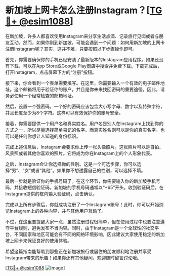# 新加坡上网卡怎么注册Instagram？[[TG💪+ @esim1088](https://t.me/s/esim1088)]

在新加坡，许多人都喜欢使用Instagram来分享生活点滴、记录旅行见闻或者与朋友互动。然而，如果你刚到新加坡，可能会遇到一个问题：如何用新加坡的上网卡注册Instagram呢？其实，这并不难，只要按照以下步骤操作即可。

首先，你需要确保你的手机已经安装了最新版本的Instagram应用程序。如果还没有下载，可以在App Store或Google Play商店中搜索并免费下载。下载完成后，打开Instagram，点击屏幕下方的“注册”按钮。

接下来，你会看到一个表单需要填写。在这里，你需要输入一个有效的电子邮件地址。这个邮箱将用于验证你的账户，并且是你未来找回密码的重要途径。因此，请务必使用一个经常检查的邮箱地址。

然后，设置一个强密码。一个好的密码应该包含大小写字母、数字以及特殊字符，并且长度至少为8个字符。这样可以有效保护你的账号安全。

接着，你需要提供一个用户名和真实姓名。用户名是别人在Instagram上找到你的方式之一，所以尽量选择简单易记的名字。而真实姓名则可以是你的真实名字，也可以是任何你想让人知道的身份标识。

完成上述信息后，Instagram会要求你上传一张头像照片。这张照片可以是自拍、风景照或者其他你喜欢的照片。它将成为你在Instagram上的个人形象代表。

之后，Instagram会让你选择你的性别。这是一个可选步骤，你可以选择“男”、“女”或者“其他”。如果你不想透露自己的性别，可以选择不填。

最后一步就是验证你的手机号码了。在这个环节，你需要输入你的新加坡手机号码，并接收短信验证码。新加坡的手机号码通常以“+65”开头。收到验证码后，在Instagram提供的框内输入验证码，点击确认。

完成以上所有步骤后，你就成功注册了一个Instagram账号！此时，你可以开始浏览Instagram上的各种内容，并与其他用户互动了。

不过，在这里要提醒大家一点，虽然注册过程很简单，但在使用过程中也要注意遵守平台规则，避免发布不当内容。同时，由于Instagram是一个全球性的社交平台，不同国家和地区可能会有不同的网络环境影响，因此建议大家使用稳定的新加坡上网卡来保证良好的使用体验。

希望这篇指南能帮助到那些正在新加坡旅行或居住的朋友顺利地注册并享受Instagram带来的乐趣！如果你还有其他疑问，欢迎随时留言讨论哦。

[[TG💪+ @esim1088](https://t.me/s/esim1088) ![Image](https://i.postimg.cc/4NQfJmqS/Snipaste-2025-05-13-00-14-12.png)]